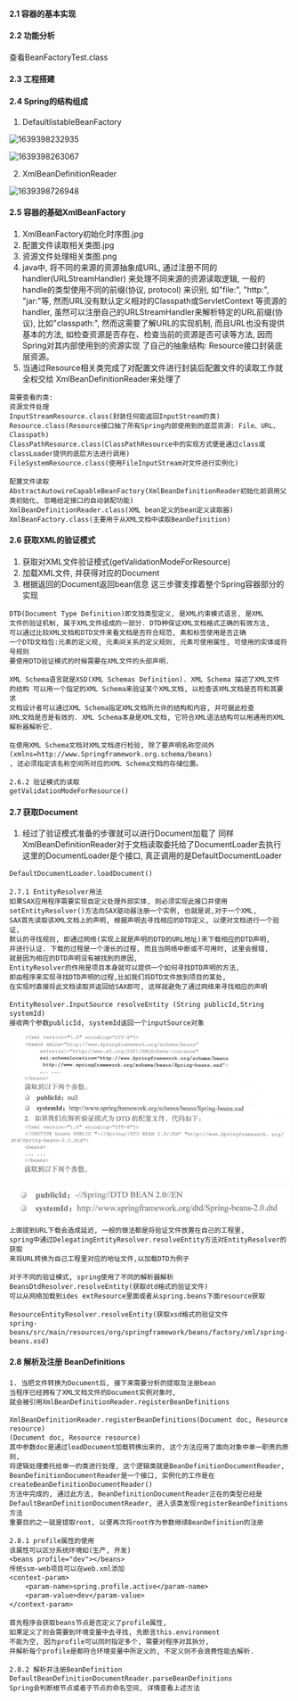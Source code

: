 #### 2.1 容器的基本实现

#### 2.2 功能分析
查看BeanFactoryTest.class

#### 2.3 工程搭建

#### 2.4 Spring的结构组成

1. DefaultlistableBeanFactory

![1639398232935](C:\Users\Jay\AppData\Roaming\Typora\typora-user-images\1639398232935.png)

![1639398263067](C:\Users\Jay\AppData\Roaming\Typora\typora-user-images\1639398263067.png)

2. XmlBeanDefinitionReader

![1639398726948](C:\Users\Jay\AppData\Roaming\Typora\typora-user-images\1639398726948.png)

#### 2.5 容器的基础XmlBeanFactory
1. XmlBeanFactory初始化时序图.jpg
2. 配置文件读取相关类图.jpg
3. 资源文件处理相关类图.png
4. java中, 将不同的来源的资源抽象成URL, 通过注册不同的handler(URLStreamHandler)
来处理不同来源的资源读取逻辑, 一般的handle的类型使用不同的前缀(协议, protocol)
来识别, 如"file:", "http:", "jar:"等, 然而URL没有默认定义相对的Classpath或ServletContext
等资源的handler, 虽然可以注册自己的URLStreamHandler来解析特定的URL前缀(协议),
比如"classpath:", 然而这需要了解URL的实现机制, 而且URL也没有提供基本的方法,
如检查资源是否存在、检查当前的资源是否可读等方法, 因而Spring对其内部使用到的资源实现
了自己的抽象结构: Resource接口封装底层资源。
5. 当通过Resource相关类完成了对配置文件进行封装后配置文件的读取工作就全权交给
XmlBeanDefinitionReader来处理了
```text
需要查看的类:
资源文件处理
InputStreamResource.class(封装任何能返回InputStream的类)
Resource.class(Resource接口抽了所有Spring内部使用到的底层资源: File、URL、Classpath)
ClassPathResource.class(ClassPathResource中的实现方式便是通过class或classLoader提供的底层方法进行调用)
FileSystemResource.class(使用FileInputStream对文件进行实例化)

配置文件读取
AbstractAutowireCapableBeanFactory(XmlBeanDefinitionReader初始化前调用父类初始化, 忽略给定接口的自动装配功能)
XmlBeanDefinitionReader.class(XML bean定义的bean定义读取器)
XmlBeanFactory.class(主要用于从XML文档中读取BeanDefinition)

```

#### 2.6 获取XML的验证模式
1. 获取对XML文件验证模式(getValidationModeForResource)
2. 加载XML文件, 并获得对应的Document
3. 根据返回的Document返回bean信息
这三步骤支撑着整个Spring容器部分的实现
```text
DTD(Document Type Definition)即文挡类型定义, 是XML约束模式语言, 是XML
文件的验证机制, 属于XML文件组成的一部分. DTD种保证XML文档格式正确的有效方法,
可以通过比较XML文档和DTD文件来看文档是否符合规范, 素和标签使用是否正确
一个DTD文档包:元素的定义规, 元素间关系的定义规则, 元素可使用属性, 可使用的实体或符号规则
要使用DTD验证模式的时候需要在XML文件的头部声明.

XML Schema语言就是XSD(XML Schemas Definition). XML Schema 描述了XML文件
的结构 可以用一个指定的XML Schema来验证某个XML文档, 以检查该XML文档是否符和其要求
文档设计者可以通过XML Schema指定XML文档所允许的结构和内容, 并可据此检查
XML文档是否是有效的. XML Schema本身是XML文档, 它符合XML语法结构可以用通用的XML解析器解析它.

在使用XML Schema文档对XML文档进行检验, 除了要声明名称空间外
(xmlns=http://www.Springframework.org.schema/beans)
, 还必须指定该名称空间所对应的XML Schema文档的存储位置。

2.6.2 验证模式的读取
getValidationModeForResource()
```

#### 2.7 获取Document
1. 经过了验证模式准备的步骤就可以进行Document加载了
同样XmlBeanDefinitionReader对于文档读取委托给了DocumentLoader去执行
这里的DocumentLoader是个接口, 真正调用的是DefaultDocumentLoader
```text
DefaultDocumentLoader.loadDocument()

2.7.1 EntityResolver用法
如果SAX应用程序需要实现自定义处理外部实体, 则必须实现此接口并使用
setEntityResolver()方法向SAX驱动器注册一个实例, 也就是说,对于一个XML,
SAX首先读取该XML文档上的声明, 根据声明去寻找相应的DTD定义, 以便对文档进行一个验证,
默认的寻找规则, 即通过网络(实现上就是声明的DTD的URL地址)来下载相应的DTD声明,
并进行认证. 下载的过程是一个漫长的过程, 而且当网络中断或不可用时, 这里会报错,
就是因为相应的DTD声明没有被找到的原因,
EntityResolver的作用是项目本身就可以提供一个如何寻找DTD声明的方法,
即由程序来实现寻找DTD声明的过程,比如我们将DTD文件放到项目的某处,
在实现时直接将此文档读取并返回给SAX即可, 这样就避免了通过网络来寻找相应的声明

EntityResolver.InputSource resolveEntity (String publicId,String systemId)
接收两个参数publicId, systemId返回一个inputSource对象
```

![1639566765591](容器的基本实现.images/EntityResolver解析地址1.png)

![1639566776718](容器的基本实现.images/EntityResolver解析地址2.png)

```text
上面提到URL下载会造成延迟, 一般的做法都是将验证文件放置在自己的工程里,
spring中通过DelegatingEntityResolver.resolveEntity方法对EntityResolver的获取
来将URL转换为自己工程里对应的地址文件,以加载DTD为例子

对于不同的验证模式, spring使用了不同的解析器解析
BeansDtdResolver.resolveEntity(获取dtd格式的验证文件)
可以从网络加载到ides extResource里面或者从spring.beans下面resource获取

ResourceEntityResolver.resolveEntity(获取xsd格式的验证文件
spring-beans/src/main/resources/org/springframework/beans/factory/xml/spring-beans.xsd)
```

#### 2.8 解析及注册 BeanDefinitions
```text
1. 当把文件转换为Document后, 接下来需要分析的提取及注册bean
当程序已经拥有了XML文档文件的Document实例对象时, 
就会被引用XmlBeanDefinitionReader.registerBeanDefinitions

XmlBeanDefinitionReader.registerBeanDefinitions(Document doc, Resource resource)
(Document doc, Resource resource)
其中参数doc是通过loadDocument加载转换出来的, 这个方法应用了面向对象中单一职责的原则,
将逻辑处理委托给单一的类进行处理, 这个逻辑类就是BeanDefinitionDocumentReader,
BeanDefinitionDocumentReader是一个接口, 实例化的工作是在createBeanDefinitionDocumentReader()
方法中完成的, 通过此方法, BeanDefinitionDocumentReader正在的类型已经是
DefaultBeanDefinitionDocumentReader, 进入该类发现registerBeanDefinitions方法
重要目的之一就是提取root, 以便再次将root作为参数继续BeanDefinition的注册

2.8.1 profile属性的使用
该属性可以区分系统环境如(生产, 开发)
<beans profile="dev"></beans>
传统ssm-web项目可以在web.xml添加
<context-param>
    <param-name>spring.profile.active</param-name>
    <param-value>dev</param-value>
</context-param>

首先程序会获取beans节点是否定义了profile属性,
如果定义了则会需要到环境变量中去寻找, 先断言this.environment
不能为空, 因为profile可以同时指定多个, 需要对程序对其拆分,
并解析每个profile是都符合环境变量中所定义的, 不定义则不会浪费性能去解析.

2.8.2 解析并注册BeanDefinition
DefaultBeanDefinitionDocumentReader.parseBeanDefinitions
Spring会判断根节点或者子节点的命名空间, 详情查看上述方法
```
